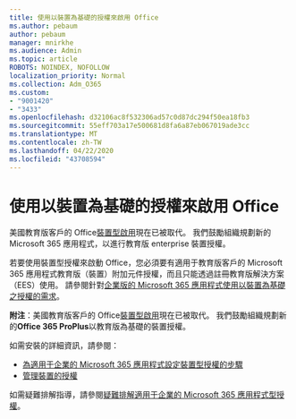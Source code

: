 ```yaml
---
title: 使用以裝置為基礎的授權來啟用 Office
ms.author: pebaum
author: pebaum
manager: mnirkhe
ms.audience: Admin
ms.topic: article
ROBOTS: NOINDEX, NOFOLLOW
localization_priority: Normal
ms.collection: Adm_O365
ms.custom:
- "9001420"
- "3433"
ms.openlocfilehash: d32106ac8f532306ad57c0d87dc294f50ea18fb3
ms.sourcegitcommit: 55eff703a17e500681d8fa6a87eb067019ade3cc
ms.translationtype: MT
ms.contentlocale: zh-TW
ms.lasthandoff: 04/22/2020
ms.locfileid: "43708594"
---
```

# <a name="activating-office-using-device-based-licensing"></a>使用以裝置為基礎的授權來啟用 Office

美國教育版客戶的 Office[裝置型啟用](https://aka.ms/officedba)現在已被取代。 我們鼓勵組織規劃新的 Microsoft 365 應用程式，以進行教育版 enterprise 裝置授權。

若要使用裝置型授權來啟動 Office，您必須要有適用于教育版客戶的 Microsoft 365 應用程式教育版（裝置）附加元件授權，而且只能透過註冊教育版解決方案（EES）使用。 請參閱針對[企業版的 Microsoft 365 應用程式使用以裝置為基礎之授權的需求](https://docs.microsoft.com/deployoffice/device-based-licensing#requirements-for-using-device-based-licensing-for-office-365-proplus)。

**附注**：美國教育版客戶的 Office[裝置型啟用](https://aka.ms/officedba)現在已被取代。 我們鼓勵組織規劃新的**Office 365 ProPlus**以教育版為基礎的裝置授權。

如需安裝的詳細資訊，請參閱：

- [為適用于企業的 Microsoft 365 應用程式設定裝置型授權的步驟](https://docs.microsoft.com/deployoffice/device-based-licensing#steps-to-configure-device-based-licensing-for-office-365-proplus)
- [管理裝置的授權](https://docs.microsoft.com/Office365/Admin/misc/manage-licenses-for-devices)

如需疑難排解指導，請參閱[疑難排解適用于企業的 Microsoft 365 應用程式型授權](https://docs.microsoft.com/deployoffice/device-based-licensing#troubleshoot-device-based-licensing-for-office-365-proplus)。
